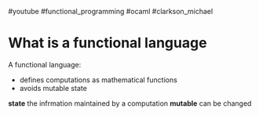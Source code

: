 #youtube #functional_programming  #ocaml
#clarkson_michael 






# What is a functional language
A functional language:
- defines computations as mathematical functions
- avoids mutable state

**state** the infrmation maintained by a computation
**mutable** can be changed



